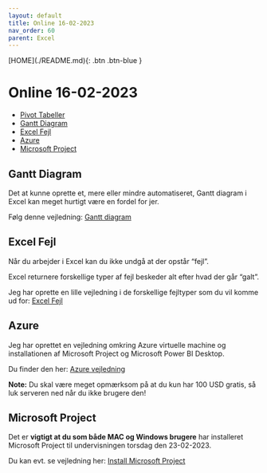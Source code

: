 ```yaml
---
layout: default
title: Online 16-02-2023
nav_order: 60
parent: Excel
---
```

<span class="fs-1">
[HOME](./README.md){: .btn .btn-blue }
</span>

# Online 16-02-2023

- [Pivot Tabeller](#pivot-tabeller)
- [Gantt Diagram](#gantt-diagram)
- [Excel Fejl](#excel-fejl)
- [Azure](#azure)
- [Microsoft Project](#microsoft-project)

## Gantt Diagram
Det at kunne oprette et, mere eller mindre automatiseret, Gantt diagram i Excel kan meget hurtigt være en fordel for jer.

Følg denne vejledning: [Gantt diagram](./gantt.md)

## Excel Fejl
Når du arbejder i Excel kan du ikke undgå at der opstår “fejl”.

Excel returnere forskellige typer af fejl beskeder alt efter hvad der går “galt”.

Jeg har oprette en lille vejledning i de forskellige fejltyper som du vil komme ud for: [Excel Fejl](./excel_fejl.md)

## Azure
Jeg har oprettet en vejledning omkring Azure virtuelle machine og installationen af Microsoft Project og Microsoft Power BI Desktop.

Du finder den her: [Azure vejledning](../azure/README.md)

**Note:** Du skal være meget opmærksom på at du kun har 100 USD gratis, så luk serveren ned når du ikke brugere den!

## Microsoft Project
Det er **vigtigt at du som både MAC og Windows brugere** har installeret Microsoft Project til undervisningen torsdag den 23-02-2023.

Du kan evt. se vejledning her: [Install Microsoft Project](../azure/README.md#microsoft-project)


